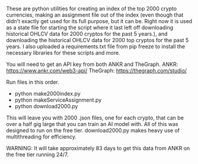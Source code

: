 These are python utilities for creating an index of the top 2000 crypto currencies, making an assignment file out of the index (even though that didn't exactly get used for its full purpose, but it can be. Right now it is used as a state file for starting the script where it last left off downloading historical OHLCV data for 2000 cryptos for the past 5 years.), and downloading the historical OHLCV data for 2000 top cryptos for the past 5 years. I also uploaded a requirements.txt file from pip freeze to install the necessary libraries for these scripts and more.

You will need to get an API key from both ANKR and TheGraph.
ANKR: https://www.ankr.com/web3-api/
TheGraph: https://thegraph.com/studio/

Run files in this order.
- python make2000index.py
- python makeServiceAssignment.py
- python download2000.py

This will leave you with 2000 .json files, one for each crypto, that can be over a half gig large that you can train an AI model with. All of this was designed to run on the free tier. download2000.py makes heavy use of multithreading for efficiency. 

WARNING: It will take approximately 83 days to get this data from ANKR on the free tier running 24/7.
